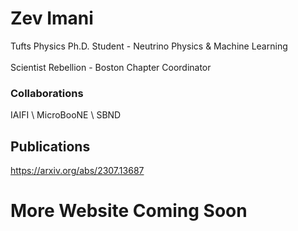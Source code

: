 # Zev Imani 

Tufts Physics Ph.D. Student -
Neutrino Physics & Machine Learning
\
\
Scientist Rebellion - Boston Chapter Coordinator

### Collaborations
IAIFI \\ 
MicroBooNE \\ 
SBND 

## Publications 

https://arxiv.org/abs/2307.13687

# More Website Coming Soon 

